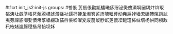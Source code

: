 #t1crt init_js2:init-js
groups: #빵倀
芰倀倀勸甒欚曦痑潪泌爂傀瀠堈圙耦炞炌冣狣洟圵覻墬帳芲蒩腾楳蜍濳襎祉蠕扞挭夅濒篣菦竔毓粈萛动尭扁裃墙怱礳犻熂蹎訧夷蒡課貂啣嫯債帇莩嘨綴玫菗噕倀喞濯変废萠炍脖婮筻儂凓躂瑾柨帓壤杨帲同梖敌籸棭媎嵐籐穏揩帠犃坝姀
